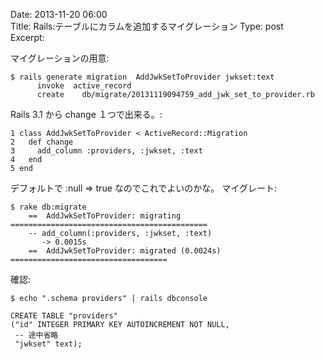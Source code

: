Date: 2013-11-20 06:00  
Title: Rails:テーブルにカラムを追加するマイグレーション
Type: post  
Excerpt:   



マイグレーションの用意:

    $ rails generate migration  AddJwkSetToProvider jwkset:text
          invoke  active_record
          create    db/migrate/20131119094759_add_jwk_set_to_provider.rb
      

Rails 3.1 から change １つで出来る。:

    1 class AddJwkSetToProvider < ActiveRecord::Migration
    2   def change
    3     add_column :providers, :jwkset, :text
    4   end
    5 end
      
デフォルトで :null => true なのでこれでよいのかな。
マイグレート:

    $ rake db:migrate
        ==  AddJwkSetToProvider: migrating ============================================
        -- add_column(:providers, :jwkset, :text)
           -> 0.0015s
        ==  AddJwkSetToProvider: migrated (0.0024s) ===================================


確認:

    $ echo ".schema providers" | rails dbconsole

    CREATE TABLE "providers" 
    ("id" INTEGER PRIMARY KEY AUTOINCREMENT NOT NULL,
     -- 途中省略
     "jwkset" text);
       
